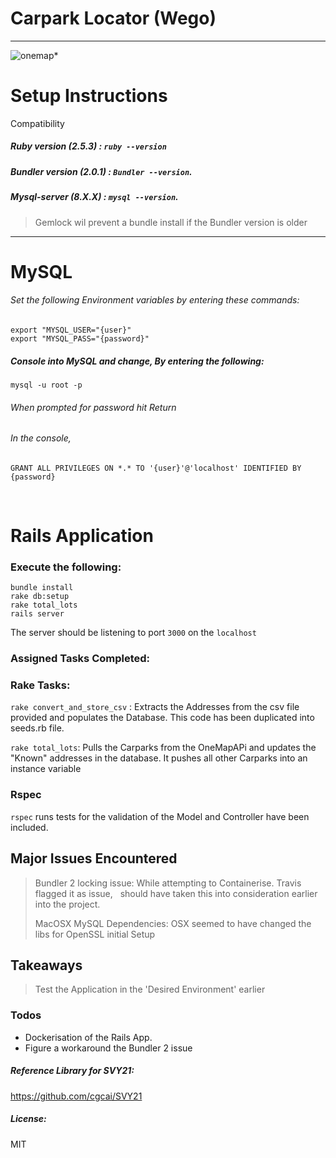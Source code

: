 # Carpark Locator (Wego)
---------------
![onemap](https://docs.onemap.sg/images/logo.png)*

# Setup Instructions

Compatibility

##### Ruby version (2.5.3) : `ruby --version`
##### Bundler version (2.0.1) : `Bundler --version`.
##### Mysql-server (8.X.X) : `mysql --version`.
> Gemlock wil prevent a bundle install if the Bundler version is older
---
# MySQL
###### Set the following Environment variables by entering these commands:
```
export "MYSQL_USER="{user}"
export "MYSQL_PASS="{password}"
```
##### Console into MySQL and change, By entering the following:
```
mysql -u root -p
```
###### When prompted for password hit Return
###### In the console,
```
GRANT ALL PRIVILEGES ON *.* TO '{user}'@'localhost' IDENTIFIED BY {password}
```
&nbsp;
# Rails Application

### Execute the following:
 ```
 bundle install
 rake db:setup
 rake total_lots
 rails server
 ```
The server should be listening to port `3000` on the `localhost`
 &nbsp;
### Assigned Tasks Completed:
### Rake Tasks:
`rake convert_and_store_csv` :
Extracts the Addresses from the csv file provided and populates the Database.
This code has been duplicated into seeds.rb file. 

`rake total_lots`:
Pulls the Carparks from the OneMapAPi and updates the "Known" addresses in the database. It pushes all other Carparks into an instance variable

### Rspec
`rspec` runs tests for the validation of the Model and Controller have been included.

## Major Issues Encountered
>
>Bundler 2 locking issue:
While attempting to Containerise. Travis flagged it as issue, &nbsp;
 should have taken this into consideration earlier into the project.
>
>MacOSX MySQL Dependencies:
> OSX seemed to have changed the libs for OpenSSL initial Setup

## Takeaways
> Test the Application in the 'Desired Environment' earlier

### Todos
 - Dockerisation of the Rails App.
 - Figure a workaround the Bundler 2 issue 

##### Reference Library for SVY21:
https://github.com/cgcai/SVY21
##### License:
MIT
